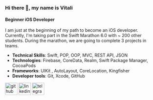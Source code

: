 ### Hi there 👋, my name is Vitali
#### Beginner iOS Developer
I am just at the beginning of my path to become an iOS developer. Currently, I'm taking part in the Swift Marathon 6.0 with ~ 200 other students. During the marathon, we are going to complete 3 projects in teams. 

- **Technical Skills**: Swift, POP, OOP, MVC, REST API, JSON
- **Technologies**: Firebase, CoreData, Realm, Swift Package Manager, CocoaPods
- **Frameworks**: UIKit , AutoLayout, CoreLocation, Kingfisher
- **Developer tools**: Git, Xcode, GitHub

[<img src='https://cdn.jsdelivr.net/npm/simple-icons@3.0.1/icons/github.svg' alt='github' height='40'>](https://github.com/Ojidaemo)  [<img src='https://cdn.jsdelivr.net/npm/simple-icons@3.0.1/icons/linkedin.svg' alt='linkedin' height='40'>](https://www.linkedin.com/in/https://www.linkedin.com/in/vitalimartsinovich//)  [<img src='https://cdn.jsdelivr.net/npm/simple-icons@3.0.1/icons/telegram.svg' alt='telegram' height='40'>](https://t.me/Ojidaemo)  

